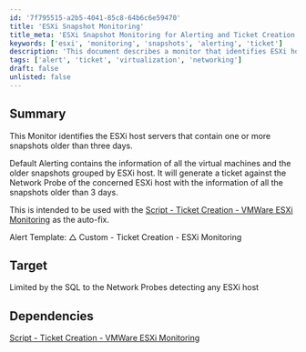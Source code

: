```yaml
---
id: '7f795515-a2b5-4041-85c8-64b6c6e59470'
title: 'ESXi Snapshot Monitoring'
title_meta: 'ESXi Snapshot Monitoring for Alerting and Ticket Creation'
keywords: ['esxi', 'monitoring', 'snapshots', 'alerting', 'ticket']
description: 'This document describes a monitor that identifies ESXi host servers with snapshots older than three days, generating alerts and tickets for proactive management. It is intended to be used alongside a script for automatic ticket creation, ensuring timely resolution of issues related to virtual machine snapshots.'
tags: ['alert', 'ticket', 'virtualization', 'networking']
draft: false
unlisted: false
---
```

## Summary

This Monitor identifies the ESXi host servers that contain one or more snapshots older than three days.

Default Alerting contains the information of all the virtual machines and the older snapshots grouped by ESXi host. It will generate a ticket against the Network Probe of the concerned ESXi host with the information of all the snapshots older than 3 days.

This is intended to be used with the [Script - Ticket Creation - VMWare ESXi Monitoring](https://proval.itglue.com/DOC-5078775-10689215) as the auto-fix.

Alert Template: △ Custom - Ticket Creation - ESXi Monitoring

## Target

Limited by the SQL to the Network Probes detecting any ESXi host

## Dependencies

[Script - Ticket Creation - VMWare ESXi Monitoring](https://proval.itglue.com/DOC-5078775-10689215)







